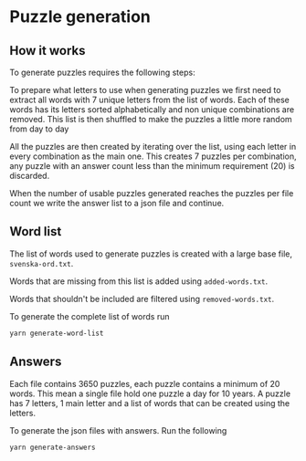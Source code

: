 # Puzzle generation

## How it works

To generate puzzles requires the following steps:

To prepare what letters to use when generating puzzles we first need to extract all words with 7 unique letters from the list of words. Each of these words has its letters sorted alphabetically and non unique combinations are removed. This list is then shuffled to make the puzzles a little more random from day to day

All the puzzles are then created by iterating over the list, using each letter in every combination as the main one. This creates 7 puzzles per combination, any puzzle with an answer count less than the minimum requirement (20) is discarded.

When the number of usable puzzles generated reaches the puzzles per file count we write the answer list to a json file and continue.

## Word list

The list of words used to generate puzzles is created with a large base file, `svenska-ord.txt`.

Words that are missing from this list is added using `added-words.txt`.

Words that shouldn't be included are filtered using `removed-words.txt`.

To generate the complete list of words run

```bash
yarn generate-word-list
```

## Answers

Each file contains 3650 puzzles, each puzzle contains a minimum of 20 words. This mean a single file hold one puzzle a day for 10 years. A puzzle has 7 letters, 1 main letter and a list of words that can be created using the letters.

To generate the json files with answers. Run the following

```bash
yarn generate-answers
```

